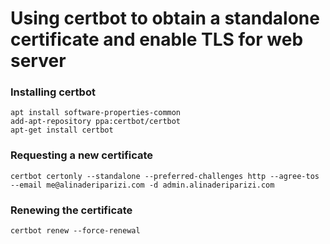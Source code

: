 # Using certbot to obtain a standalone certificate and enable TLS for web server


### Installing certbot
```console
apt install software-properties-common
add-apt-repository ppa:certbot/certbot
apt-get install certbot
```
### Requesting a new certificate
```console
certbot certonly --standalone --preferred-challenges http --agree-tos --email me@alinaderiparizi.com -d admin.alinaderiparizi.com
```

### Renewing the certificate
```console
certbot renew --force-renewal
```